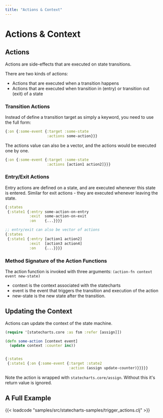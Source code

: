 ```yaml
---
title: "Actions & Context"
---
```


# Actions & Context

## Actions

Actions are side-effects that are executed on state transitions.

There are two kinds of actions:
- Actions that are executed when a transition happens
- Actions that are executed when transition in (entry) or transition out (exit) of a state

### Transition Actions

Instead of define a transition target as simply a keyword, you need to use the full form:

```clojure
{:on {:some-event {:target :some-state
                   :actions some-action}}}
```

The actions value can also be a vector, and the actions would be executed one by one.
```clojure
{:on {:some-event {:target :some-state
                   :actions [action1 action2]}}}
```

### Entry/Exit Actions

Entry actions are defined on a state, and are executed whenever this state is entered. Similar for exit actions - they are executed whenever leaving the state.

```clojure
{:states
 {:state1 {:entry some-action-on-entry
           :exit  some-action-on-exit
           :on    {...}}}}

;; entry/exit can also be vector of actions
{:states
 {:state1 {:entry [action1 action2]
           :exit  [action3 action4]
           :on    {...}}}}
```


### Method Signature of the Action Functions

The action function is invoked with three arguments: `(action-fn context event new-state)`

* context is the context associated with the statecharts
* event is the event that triggers the transition and execution of the action
* new-state is the new state after the transition.


## Updating the Context

Actions can update the context of the state machine.

```clojure
(require '[statecharts.core :as fsm :refer [assign]])

(defn some-action [context event]
  (update context :counter inc))


{:states
 {:state1 {:on {:some-event {:target :state2
                             :action (assign update-counter)}}}}}
```

Note the action is wrapped with `statecharts.core/assign`. Without this it's return value is ignored.

## A Full Example

{{< loadcode "samples/src/statecharts-samples/trigger_actions.clj" >}}
